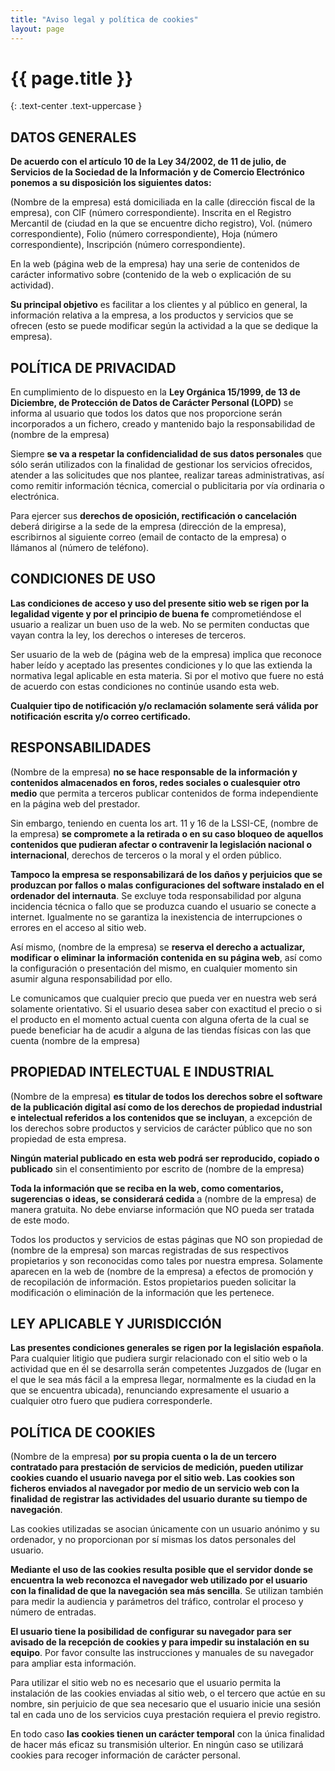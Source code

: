 ```yaml
---
title: "Aviso legal y política de cookies"
layout: page
---
```


# {{ page.title }}
{: .text-center .text-uppercase }
<span class="title-border-bottom"></span>

## DATOS GENERALES

**De acuerdo con el artículo 10 de la Ley 34/2002, de 11 de julio, de Servicios de la Sociedad de la Información y de Comercio Electrónico ponemos a su disposición los siguientes datos:**

(Nombre de la empresa) está domiciliada en la calle (dirección fiscal de la empresa), con CIF (número correspondiente). Inscrita en el Registro Mercantil de (ciudad en la que se encuentre dicho registro), Vol. (número correspondiente), Folio (número correspondiente), Hoja (número correspondiente), Inscripción (número correspondiente).

En la web (página web de la empresa) hay una serie de contenidos de carácter informativo sobre (contenido de la web o explicación de su actividad).

**Su principal objetivo** es facilitar a los clientes y al público en general, la información relativa a la empresa, a los productos y servicios que se ofrecen (esto se puede modificar según la actividad a la que se dedique la empresa).

## POLÍTICA DE PRIVACIDAD

En cumplimiento de lo dispuesto en la **Ley Orgánica 15/1999, de 13 de Diciembre, de Protección de Datos de Carácter Personal (LOPD)** se informa al usuario que todos los datos que nos proporcione serán incorporados a un fichero, creado y mantenido bajo la responsabilidad de (nombre de la empresa)

Siempre **se va a respetar la confidencialidad de sus datos personales** que sólo serán utilizados con la finalidad de gestionar los servicios ofrecidos, atender a las solicitudes que nos plantee, realizar tareas administrativas, así como remitir información técnica, comercial o publicitaria por vía ordinaria o electrónica.

Para ejercer sus **derechos de oposición, rectificación o cancelación** deberá dirigirse a la sede de la empresa (dirección de la empresa), escribirnos al siguiente correo (email de contacto de la empresa) o llámanos al (número de teléfono).

## CONDICIONES DE USO

**Las condiciones de acceso y uso del presente sitio web se rigen por la legalidad vigente y por el principio de buena fe** comprometiéndose el usuario a realizar un buen uso de la web. No se permiten conductas que vayan contra la ley, los derechos o intereses de terceros.

Ser usuario de la web de (página web de la empresa) implica que reconoce haber leído y aceptado las presentes condiciones y lo que las extienda la normativa legal aplicable en esta materia. Si por el motivo que fuere no está de acuerdo con estas condiciones no continúe usando esta web.

**Cualquier tipo de notificación y/o reclamación solamente será válida por notificación escrita y/o correo certificado.**

## RESPONSABILIDADES

(Nombre de la empresa) **no se hace responsable de la información y contenidos almacenados en foros, redes sociales o cualesquier otro medio** que permita a terceros publicar contenidos de forma independiente en la página web del prestador.

Sin embargo, teniendo en cuenta los art. 11 y 16 de la LSSI-CE, (nombre de la empresa) **se compromete a la retirada o en su caso bloqueo de aquellos contenidos que pudieran afectar o contravenir la legislación nacional o internacional**, derechos de terceros o la moral y el orden público.

**Tampoco la empresa se responsabilizará de los daños y perjuicios que se produzcan por fallos o malas configuraciones del software instalado en el ordenador del internauta**. Se excluye toda responsabilidad por alguna incidencia técnica o fallo que se produzca cuando el usuario se conecte a internet. Igualmente no se garantiza la inexistencia de interrupciones o errores en el acceso al sitio web.

Así mismo, (nombre de la empresa) se **reserva el derecho a actualizar, modificar o eliminar la información contenida en su página web**, así como la configuración o presentación del mismo, en cualquier momento sin asumir alguna responsabilidad por ello.

Le comunicamos que cualquier precio que pueda ver en nuestra web será solamente orientativo. Si el usuario desea saber con exactitud el precio o si el producto en el momento actual cuenta con alguna oferta de la cual se puede beneficiar ha de acudir a alguna de las tiendas físicas con las que cuenta (nombre de la empresa)

## PROPIEDAD INTELECTUAL E INDUSTRIAL

(Nombre de la empresa) **es titular de todos los derechos sobre el software de la publicación digital así como de los derechos de propiedad industrial e intelectual referidos a los contenidos que se incluyan**, a excepción de los derechos sobre productos y servicios de carácter público que no son propiedad de esta empresa.

**Ningún material publicado en esta web podrá ser reproducido, copiado o publicado** sin el consentimiento por escrito de (nombre de la empresa)

**Toda la información que se reciba en la web, como comentarios, sugerencias o ideas, se considerará cedida** a (nombre de la empresa) de manera gratuita. No debe enviarse información que NO pueda ser tratada de este modo.

Todos los productos y servicios de estas páginas que NO son propiedad de (nombre de la empresa) son marcas registradas de sus respectivos propietarios y son reconocidas como tales por nuestra empresa. Solamente aparecen en la web de (nombre de la empresa) a efectos de promoción y de recopilación de información. Estos propietarios pueden solicitar la modificación o eliminación de la información que les pertenece.

## LEY APLICABLE Y JURISDICCIÓN

**Las presentes condiciones generales se rigen por la legislación española**. Para cualquier litigio que pudiera surgir relacionado con el sitio web o la actividad que en él se desarrolla serán competentes Juzgados de (lugar en el que le sea más fácil a la empresa llegar, normalmente es la ciudad en la que se encuentra ubicada), renunciando expresamente el usuario a cualquier otro fuero que pudiera corresponderle.

## POLÍTICA DE COOKIES

(Nombre de la empresa) **por su propia cuenta o la de un tercero contratado para prestación de servicios de medición, pueden utilizar cookies cuando el usuario navega por el sitio web. Las cookies son ficheros enviados al navegador por medio de un servicio web con la finalidad de registrar las actividades del usuario durante su tiempo de navegación**.

Las cookies utilizadas se asocian únicamente con un usuario anónimo y su ordenador, y no proporcionan por sí mismas los datos personales del usuario.

**Mediante el uso de las cookies resulta posible que el servidor donde se encuentra la web reconozca el navegador web utilizado por el usuario con la finalidad de que la navegación sea más sencilla**. Se utilizan también para medir la audiencia y parámetros del tráfico, controlar el proceso y número de entradas.

**El usuario tiene la posibilidad de configurar su navegador para ser avisado de la recepción de cookies y para impedir su instalación en su equipo**. Por favor consulte las instrucciones y manuales de su navegador para ampliar esta información.

Para utilizar el sitio web no es necesario que el usuario permita la instalación de las cookies enviadas al sitio web, o el tercero que actúe en su nombre, sin perjuicio de que sea necesario que el usuario inicie una sesión tal en cada uno de los servicios cuya prestación requiera el previo registro.

En todo caso **las cookies tienen un carácter temporal** con la única finalidad de hacer más eficaz su transmisión ulterior. En ningún caso se utilizará cookies para recoger información de carácter personal.
